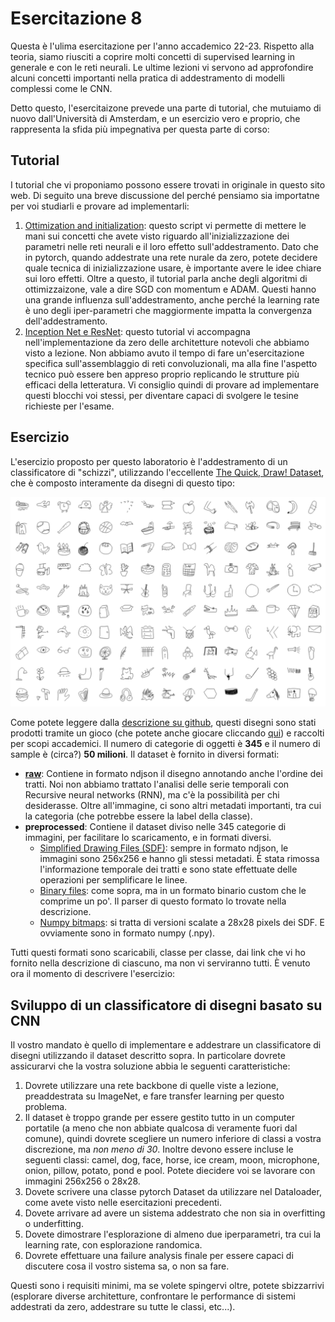 # Esercitazione 8

Questa è l'ulima esercitazione per l'anno accademico 22-23. Rispetto alla teoria, siamo riusciti a coprire molti 
concetti di supervised learning in generale e con le reti neurali. Le ultime lezioni vi servono ad approfondire 
alcuni concetti importanti nella pratica di addestramento di modelli complessi come le CNN. 

Detto questo, l'esercitaizone prevede una parte di tutorial, che mutuiamo di nuovo dall'Università di Amsterdam, e 
un esercizio vero e proprio, che rappresenta la sfida più impegnativa per questa parte di corso:

## Tutorial
I tutorial che vi proponiamo possono essere trovati in originale in questo sito web. Di seguito una breve 
discussione del perché pensiamo sia importatne per voi studiarli e provare ad implementarli:
 1. [Ottimization and initialization](tutorials/Optimization_and_Initialization.ipynb): questo script vi permette di mettere le mani sui concetti che avete visto 
    riguardo all'inizializzazione dei parametri nelle reti neurali e il loro effetto sull'addestramento. Dato che in 
    pytorch, quando addestrate una rete nurale da zero, potete decidere quale tecnica di inizializzazione usare, è 
    importante avere le idee chiare sui loro effetti. Oltre a questo, il tutorial parla anche degli algoritmi di 
    ottimizzaizone, vale a dire SGD con momentum e ADAM. Questi hanno una grande influenza sull'addestramento, anche 
    perché la learning rate è uno degli iper-parametri che maggiormente impatta la convergenza dell'addestramento. 
2. [Inception Net e ResNet](tutorials/Inception_ResNet_DenseNet.ipynb): questo tutorial vi accompagna nell'implementazione da zero delle architetture notevoli 
   che abbiamo visto a lezione. Non abbiamo avuto il tempo di fare un'esercitazione specifica sull'assemblaggio di 
   reti convoluzionali, ma alla fine l'aspetto tecnico può essere ben appreso proprio replicando le strutture più 
   efficaci della letteratura. Vi consiglio quindi di provare ad implementare questi blocchi voi stessi, per 
   diventare capaci di svolgere le tesine richieste per l'esame. 

## Esercizio
L'esercizio proposto per questo laboratorio è l'addestramento di un classificatore di "schizzi", utilizzando 
l'eccellente [The Quick, Draw! Dataset](https://quickdraw.withgoogle.com/data), che è composto interamente da 
disegni di questo tipo:

![](sample_sketches.png)

Come potete leggere dalla [descrizione su github](https://github.com/googlecreativelab/quickdraw-dataset), 
questi disegni sono stati prodotti tramite un gioco (che potete anche giocare cliccando 
[qui](https://quickdraw.withgoogle.com/)) e raccolti per scopi accademici. Il numero di categorie di oggetti è 
**345** e il numero di sample è (circa?) **50 milioni**.
Il dataset è fornito in diversi formati:

- **[raw](https://console.cloud.google.com/storage/browser/quickdraw_dataset/full/raw)**: Contiene in formato ndjson il disegno annotando anche l'ordine dei tratti. Noi non abbiamo trattato 
  l'analisi delle serie temporali con Recursive neural networks (RNN), ma c'è la possibilità per chi desiderasse. 
  Oltre all'immagine, ci sono altri metadati importanti, tra cui la categoria (che potrebbe essere la label della 
  classe).
- **preprocessed**: Contiene il dataset diviso nelle 345 categorie di immagini, per facilitare lo scaricamento, e in 
  formati diversi. 
  - [Simplified Drawing Files (SDF)](https://console.cloud.google.com/storage/browser/quickdraw_dataset/full/simplified): sempre in formato ndjson, le immagini sono 256x256 e hanno gli stessi metadati. È 
    stata rimossa l'informazione temporale dei tratti e sono state effettuate delle operazioni per 
    semplificare le linee.
  - [Binary files](https://console.cloud.google.com/storage/browser/quickdraw_dataset/full/binary): come sopra, ma in un formato binario custom che le comprime un po'. Il parser di questo formato lo 
    trovate nella descrizione. 
  - [Numpy bitmaps](https://console.cloud.google.com/storage/browser/quickdraw_dataset/full/numpy_bitmap): si tratta di versioni scalate a 28x28 pixels dei SDF. E ovviamente sono in formato numpy (.npy). 

Tutti questi formati sono scaricabili, classe per classe, dai link che vi ho fornito nella descrizione di ciascuno, 
ma non vi serviranno tutti. È venuto ora il momento di descrivere l'esercizio:

## Sviluppo di un classificatore di disegni basato su CNN
Il vostro mandato è quello di implementare e addestrare un classificatore di disegni utilizzando il dataset 
descritto sopra. In particolare dovrete assicurarvi che la vostra soluzione abbia le seguenti caratteristiche:

1. Dovrete utilizzare una rete backbone di quelle viste a lezione, preaddestrata su ImageNet, e fare transfer 
   learning per questo problema. 
2. Il dataset è troppo grande per essere gestito tutto in un computer portatile (a meno che non abbiate qualcosa di 
   veramente fuori dal comune), quindi dovrete scegliere un numero inferiore di classi a vostra discrezione, ma _non 
   meno di 30_. Inoltre devono essere incluse le seguenti classi: camel, dog, face, horse, ice cream, moon, 
   microphone, onion, pillow, potato, pond e pool. Potete diecidere voi se lavorare con immagini 256x256 o 28x28. 
3. Dovete scrivere una classe pytorch Dataset da utilizzare nel Dataloader, come avete visto nelle esercitazioni 
   precedenti.
4. Dovete arrivare ad avere un sistema addestrato che non sia in overfitting o underfitting. 
4. Dovete dimostrare l'esplorazione di almeno due iperparametri, tra cui la learning rate, con esplorazione randomica.
5. Dovrete effettuare una failure analysis finale per essere capaci di discutere cosa il vostro sistema sa, o non sa 
   fare. 

Questi sono i requisiti minimi, ma se volete spingervi oltre, potete sbizzarrivi (esplorare diverse architetture, 
confrontare le performance di sistemi addestrati da zero, addestrare su tutte le classi, etc...).

